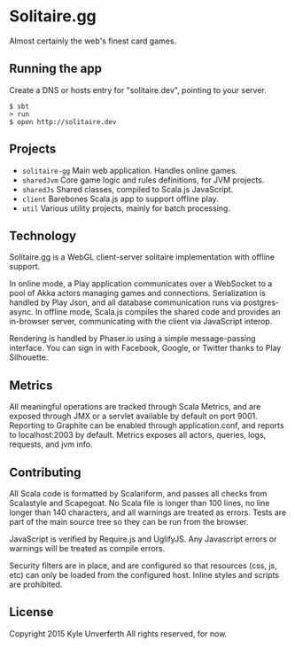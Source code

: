 # Solitaire.gg

Almost certainly the web's finest card games.

## Running the app

Create a DNS or hosts entry for "solitaire.dev", pointing to your server.

```shell
$ sbt
> run
$ open http://solitaire.dev
```

## Projects

* `solitaire-gg` Main web application. Handles online games.
* `sharedJvm` Core game logic and rules definitions, for JVM projects.
* `sharedJs` Shared classes, compiled to Scala.js JavaScript.
* `client` Barebones Scala.js app to support offline play.
* `util` Various utility projects, mainly for batch processing.


## Technology

Solitaire.gg is a WebGL client-server solitaire implementation with offline support.

In online mode, a Play application communicates over a WebSocket to a pool of Akka actors managing games and connections. 
Serialization is handled by Play Json, and all database communication runs via postgres-async. In offline mode, Scala.js compiles the
shared code and provides an in-browser server, communicating with the client via JavaScript interop.

Rendering is handled by Phaser.io using a simple message-passing interface.
You can sign in with Facebook, Google, or Twitter thanks to Play Silhouette.


## Metrics

All meaningful operations are tracked through Scala Metrics, and are exposed through JMX or a servlet available by default on port 9001.
Reporting to Graphite can be enabled through application.conf, and reports to localhost:2003 by default.
Metrics exposes all actors, queries, logs, requests, and jvm info.


## Contributing

All Scala code is formatted by Scalariform, and passes all checks from Scalastyle and Scapegoat. No Scala file is longer than 100 lines, no line 
longer than 140 characters, and all warnings are treated as errors. Tests are part of the main source tree so they can be run from the browser.

JavaScript is verified by Require.js and UglifyJS. Any Javascript errors or warnings will be treated as compile errors. 

Security filters are in place, and are configured so that resources (css, js, etc) can only be loaded from the configured host.
Inline styles and scripts are prohibited.


## License

Copyright 2015 Kyle Unverferth
All rights reserved, for now.
